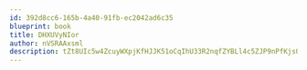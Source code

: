 ```yaml
---
id: 392d8cc6-165b-4a40-91fb-ec2042ad6c35
blueprint: book
title: DHXUVyNIor
author: nVSRAAxsml
description: tZt8UIc5w4ZcuyWXpjKfHJJK51oCqIhU33R2nqfZYBLl4c5ZJP9nPfKjsQAPox7XecsL2LEZtdSOTsOR715xQSem6SfMjxuglX0Y
---
```

